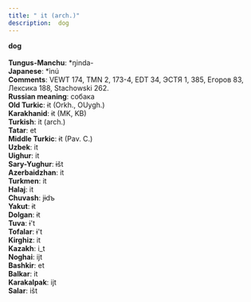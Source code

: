 ```yaml
---
title: " it (arch.)"
description:  dog
---
```

<p data-pagefind-weight="0.5">
<strong> dog</strong><br><br>
<strong>Tungus-Manchu</strong>:  *ŋinda-<br>
<strong>Japanese</strong>:  *ìnú<br>
<strong>Comments</strong>:  VEWT 174, TMN 2, 173-4, EDT 34, ЭСТЯ 1, 385, Егоров 83, Лексика 188, Stachowski 262.<br>
<strong>Russian meaning</strong>:  собака<br>
<strong>Old Turkic</strong>:  ɨt (Orkh., OUygh.)<br>
<strong>Karakhanid</strong>:  ɨt (MK, KB)<br>
<strong>Turkish</strong>:  it (arch.)<br>
<strong>Tatar</strong>:  et<br>
<strong>Middle Turkic</strong>:  ɨt (Pav. C.)<br>
<strong>Uzbek</strong>:  it<br>
<strong>Uighur</strong>:  it<br>
<strong>Sary-Yughur</strong>:  ɨšt<br>
<strong>Azerbaidzhan</strong>:  it<br>
<strong>Turkmen</strong>:  it<br>
<strong>Halaj</strong>:  it<br>
<strong>Chuvash</strong>:  jɨdъ<br>
<strong>Yakut</strong>:  ɨt<br>
<strong>Dolgan</strong>:  ɨt<br>
<strong>Tuva</strong>:  ɨ't<br>
<strong>Tofalar</strong>:  ɨ't<br>
<strong>Kirghiz</strong>:  it<br>
<strong>Kazakh</strong>:  i_t<br>
<strong>Noghai</strong>:  ijt<br>
<strong>Bashkir</strong>:  et<br>
<strong>Balkar</strong>:  it<br>
<strong>Karakalpak</strong>:  ijt<br>
<strong>Salar</strong>:  išt<br>

</p>
